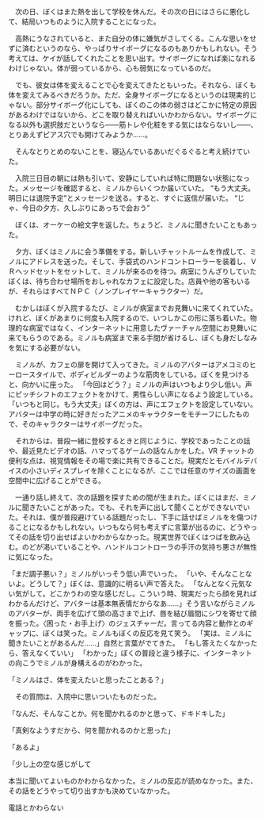 　次の日、ぼくはまた熱を出して学校を休んだ。その次の日にはさらに悪化して、結局いつものように入院することになった。

<!-- FIXME: もっとわかりやすく自然に -->
　高熱にうなされていると、また自分の体に嫌気がさしてくる。こんな思いをせずに済むというのなら、やっぱりサイボーグになるのもありかもしれない。そう考えては、ケイが話してくれたことを思い出す。サイボーグになれば楽になれるわけじゃない。体が弱っているから、心も弱気になっているのだ。

　でも、彼女は体を変えることで心を変えてきたともいった。それなら、ぼくも体を変えてみるべきだろうか。ただ、全身サイボーグになるというのは現実的じゃない。部分サイボーグ化にしても、ぼくのこの体の弱さはどこかに特定の原因があるわけではないから、どこを取り替えればいいかわからない。サイボーグになる以外も選択肢だというなら――筋トレや化粧をする気にはならないし――、とりあえずピアス穴でも開けてみようか……。

　そんなとりとめのないことを、寝込んでいるあいだぐるぐると考え続けていた。

　入院三日目の朝には熱も引いて、安静にしていれば特に問題ない状態になった。メッセージを確認すると、ミノルからいくつか届いていた。
“もう大丈夫。明日には退院予定”とメッセージを送る。すると、すぐに返信が届いた。
“じゃ、今日の夕方、久しぶりにあっちで会おう”

　ぼくは、オーケーの絵文字を返した。ちょうど、ミノルに聞きたいこともあった。

　夕方、ぼくはミノルに会う準備をする。新しいチャットルームを作成して、ミノルにアドレスを送った。そして、手袋式のハンドコントローラーを装着し、ＶＲヘッドセットをセットして、ミノルが来るのを待つ。病室にうんざりしていたぼくは、待ち合わせ場所をおしゃれなカフェに設定した。店員や他の客もいるが、それらはすべてＮＰＣ（ノンプレイヤーキャラクター）だ。

　むかしはぼくが入院するたび、ミノルが病室までお見舞いに来てくれていた。けれど、ぼくがあまりに何度も入院するので、いつしかこの形に落ち着いた。物理的な病室ではなく、インターネットに用意したヴァーチャル空間にお見舞いに来てもらうのである。ミノルも病室まで来る手間が省けるし、ぼくも身だしなみを気にする必要がない。

　ミノルが、カフェの扉を開けて入ってきた。ミノルのアバターはアメコミのヒーロースタイルで、ボディビルダーのような筋肉をしている。ぼくを見つけると、向かいに座った。
「今回はどう？」ミノルの声はいつもより少し低い。声にピッチシフトのエフェクトをかけて、男性らしい声になるよう設定している。
「いつもと同じ。もう大丈夫」ぼくの方は、声にエフェクトを設定していない。アバターは中学の時に好きだったアニメのキャラクターをモチーフにしたもので、そのキャラクターはサイボーグだった。

　それからは、普段一緒に登校するときと同じように、学校であったことの話や、最近見たビデオの話、ハマってるゲームの話なんかをした。VR チャットの便利な点は、視覚情報をその場で楽に共有できることだ。現実だとモバイルデバイスの小さいディスプレイを除くことになるが、ここでは任意のサイズの画面を空間中に広げることができる。

　一通り話し終えて、次の話題を探すための間が生まれた。ぼくにはまだ、ミノルに聞きたいことがあった。でも、それを声に出して聞くことができないでいた。それは、僕が普段避けている話題だったし、下手に話せばミノルをを傷つけることになるかもしれない。いつもなら何も考えずに言葉が出るのに、どうやってその話を切り出せばよいかわからなかった。現実世界でぼくはつばを飲み込む。のどが渇いていることや、ハンドルコントローラの手汗の気持ち悪さが無性に気になった。

「まだ調子悪い？」ミノルがいっそう低い声でいった。
「いや、そんなことないよ。どうして？」ぼくは、意識的に明るい声で答えた。
「なんとなく元気ない気がして。どこかうわの空な感じだし。こういう時、現実だったら顔を見ればわかるんだけど、アバターは基本無表情だからなあ……」そう言いながらミノルのアバターが、両手を広げて頭の高さまで上げ、唇を結び眉間にシワを寄せて顔を振った。〈困った・お手上げ〉のジェスチャーだ。言ってる内容と動作とのギャップに、ぼくは笑った。ミノルもぼくの反応を見て笑う。
「実は、ミノルに聞きたいことがあるんだ……」自然と言葉がでてきた。
「もし答えたくなかったら、答えなくていい」
「わかった」ぼくの普段と違う様子に、インターネットの向こうでミノルが身構えるのがわかった。

「ミノルはさ、体を変えたいと思ったことある？」

　その質問は、入院中に思いついたものだった。

「なんだ、そんなことか。何を聞かれるのかと思って、ドキドキした」

「真剣なようすだから、何を聞かれるのかと思った」

「あるよ」

「少し上の空な感じがして

本当に聞いてよいものかわからなかった。ミノルの反応が読めなかった。また、その話をどうやって切り出すかも決めていなかった。

電話とかわらない
